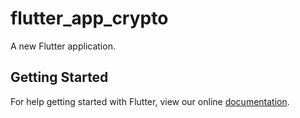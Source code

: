 # flutter_app_crypto

A new Flutter application.

## Getting Started

For help getting started with Flutter, view our online
[documentation](https://flutter.io/).
